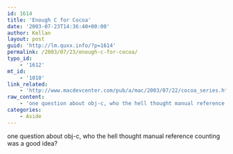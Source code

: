 ```yaml
---
id: 1614
title: 'Enough C for Cocoa'
date: '2003-07-23T14:36:40+00:00'
author: Kellan
layout: post
guid: 'http://lm.quxx.info/?p=1614'
permalink: /2003/07/23/enough-c-for-cocoa/
typo_id:
    - '1612'
mt_id:
    - '1010'
link_related:
    - 'http://www.macdevcenter.com/pub/a/mac/2003/07/22/cocoa_series.html'
raw_content:
    - 'one question about obj-c, who the hell thought manual reference counting was a good idea?'
categories:
    - Aside
---
```


one question about obj-c, who the hell thought manual reference counting was a good idea?